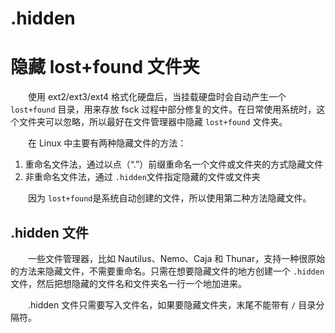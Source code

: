 # .hidden

# 隐藏 lost+found 文件夹

　　使用 ext2/ext3/ext4 格式化硬盘后，当挂载硬盘时会自动产生一个 `lost+found`​ 目录，用来存放 fsck 过程中部分修复的文件。在日常使用系统时，这个文件夹可以忽略，所以最好在文件管理器中隐藏 `lost+found`​ 文件夹。

　　在 Linux 中主要有两种隐藏文件的方法：

1. 重命名文件法，通过以点（“.”）前缀重命名一个文件或文件夹的方式隐藏文件
2. 非重命名文件法，通过 `.hidden`​文件指定隐藏的文件或文件夹

　　因为 `lost+found`​是系统自动创建的文件，所以使用第二种方法隐藏文件。

## .hidden 文件

　　一些文件管理器，比如 Nautilus、Nemo、Caja 和 Thunar，支持一种很原始的方法来隐藏文件，不需要重命名。只需在想要隐藏文件的地方创建一个 `.hidden`​ 文件，然后把想隐藏的文件名和文件夹名一行一个地加进来。

　　.hidden 文件只需要写入文件名，如果要隐藏文件夹，末尾不能带有 `/`​ 目录分隔符。

　　‍

